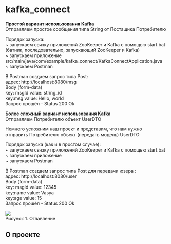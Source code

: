 # kafka_connect
**Простой вариант использования Kafka**<br>
Отправляем простое сообщения типа String от Постащика Потребителю<br>

Порядок запуска:<br>
~ запускаем связку приложений ZooKeeper и Kafka c помощью start.bat<br>
(батник, последовательно, запускающий ZooKeeper и Kafka)<br>
~ запускаем приложение<br>
src/main/java/com/example/kafka_connect/KafkaConnectApplication.java<br>
~ запускаем Postman<br>

В Postman создаем запрос типа Post:<br>
адрес: http://localhost:8080/msg<br>
Body (form-data)<br>
key: msgId value: string_id<br>
key:msg value: Hello, world<br>
Запрос прошёл - Status 200 Ok<br>

**Более сложный вариант использования Kafka**<br>
Отправляем Потребителю объект UserDTO<br>

Немного усложним наш проект и представим, что нам нужно<br>
отправить Потребителю объект (передать модель) UserDTO<br>

Порядок запуска (как и в простом случае):<br>
~ запускаем связку приложений ZooKeeper и Kafka c помощью start.bat<br>
~ запускаем приложение<br>
~ запускаем Postman<br>


В Postman создаем запрос типа Post для передачи юзера :<br>
адрес: http://localhost:8080/user<br>
Body (form-data)<br>
key: msgId value: 12345<br>
key:name value: Vasya<br>
key:age value: 15<br>
Запрос прошёл - Status 200 Ok<br>

![](images/contents.jpg) <br>
Рисунок 1. Оглавление <br>
## О проекте

